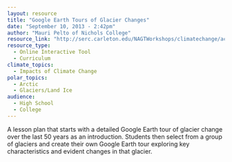 ```yaml
---
layout: resource
title: "Google Earth Tours of Glacier Changes"
date: "September 10, 2013 - 2:42pm"
author: "Mauri Pelto of Nichols College"
resource_link: "http://serc.carleton.edu/NAGTWorkshops/climatechange/activities/21214.html"
resource_type:
  - Online Interactive Tool
  - Curriculum
climate_topics:
  - Impacts of Climate Change
polar_topics:
  - Arctic
  - Glaciers/Land Ice
audience:
  - High School
  - College
---
```


A lesson plan that starts with a detailed Google Earth tour of glacier change over the last 50 years as an introduction. Students then select from a group of glaciers and create their own Google Earth tour exploring key characteristics and evident changes in that glacier.